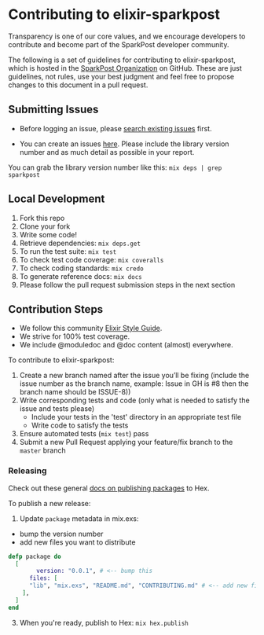 # Contributing to elixir-sparkpost

Transparency is one of our core values, and we encourage developers to contribute and become part of the SparkPost developer community.

The following is a set of guidelines for contributing to elixir-sparkpost,
which is hosted in the [SparkPost Organization](https://github.com/sparkpost) on GitHub.
These are just guidelines, not rules, use your best judgment and feel free to
propose changes to this document in a pull request.

## Submitting Issues

* Before logging an issue, please [search existing issues](https://github.com/SparkPost/elixir-sparkpost/issues?q=is%3Aissue+is%3Aopen) first.

* You can create an issues [here](https://github.com/SparkPost/elixir-sparkpost/issues/new).  Please include the library version number and as much detail as possible in your report.

You can grab the library version number like this: `mix deps | grep sparkpost`

## Local Development

1. Fork this repo
1. Clone your fork
1. Write some code!
1. Retrieve dependencies: `mix deps.get`
1. To run the test suite: `mix test`
1. To check test code coverage: `mix coveralls`
1. To check coding standards: `mix credo`
1. To generate reference docs: `mix docs`
1. Please follow the pull request submission steps in the next section

## Contribution Steps

- We follow this community [Elixir Style Guide](https://github.com/niftyn8/elixir_style_guide).
- We strive for 100% test coverage.
- We include @moduledoc and @doc content (almost) everywhere.

To contribute to elixir-sparkpost:
1. Create a new branch named after the issue you’ll be fixing (include the issue number as the branch name, example: Issue in GH is #8 then the branch name should be ISSUE-8))
2. Write corresponding tests and code (only what is needed to satisfy the issue and tests please)
    * Include your tests in the 'test' directory in an appropriate test file
    * Write code to satisfy the tests
3. Ensure automated tests (`mix test`) pass
4. Submit a new Pull Request applying your feature/fix branch to the `master` branch

### Releasing

Check out these general [docs on publishing packages](https://hex.pm/docs/publish) to Hex.

To publish a new release:

1. Update `package` metadata in mix.exs:
  * bump the version number
  * add new files you want to distribute

```elixir
defp package do
  [
		version: "0.0.1", # <-- bump this
	  files: [
      "lib", "mix.exs", "README.md", "CONTRIBUTING.md" # <-- add new files for distro here
    ], 
  ]
end
```

3. When you're ready, publish to Hex: `mix hex.publish` 

